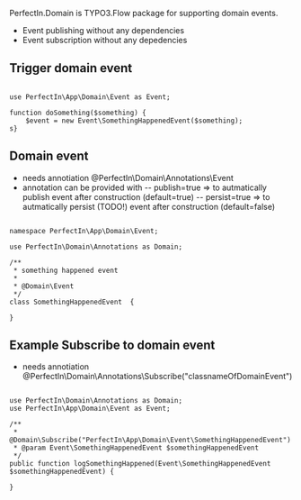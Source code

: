 PerfectIn.Domain is TYPO3.Flow package for supporting domain events.

- Event publishing without any dependencies
- Event subscription without any depedencies


## Trigger domain event

```

use PerfectIn\App\Domain\Event as Event;

function doSomething($something) {
 	$event = new Event\SomethingHappenedEvent($something);
s}
```
 
## Domain event

- needs annotiation @PerfectIn\Domain\Annotations\Event
- annotation can be provided with
-- publish=true => to autmatically publish event after construction (default=true)
-- persist=true => to autmatically persist (TODO!) event after construction (default=false)

 
```

namespace PerfectIn\App\Domain\Event;

use PerfectIn\Domain\Annotations as Domain;

/**
 * something happened event
 * 
 * @Domain\Event
 */
class SomethingHappenedEvent  {

}

```


## Example Subscribe to domain event


 - needs annotiation @PerfectIn\Domain\Annotations\Subscribe("classnameOfDomainEvent")

```

use PerfectIn\Domain\Annotations as Domain;
use PerfectIn\App\Domain\Event as Event;

/**
 * @Domain\Subscribe("PerfectIn\App\Domain\Event\SomethingHappenedEvent")
 * @param Event\SomethingHappenedEvent $somethingHappenedEvent
 */
public function logSomethingHappened(Event\SomethingHappenedEvent $somethingHappenedEvent) {

}

```